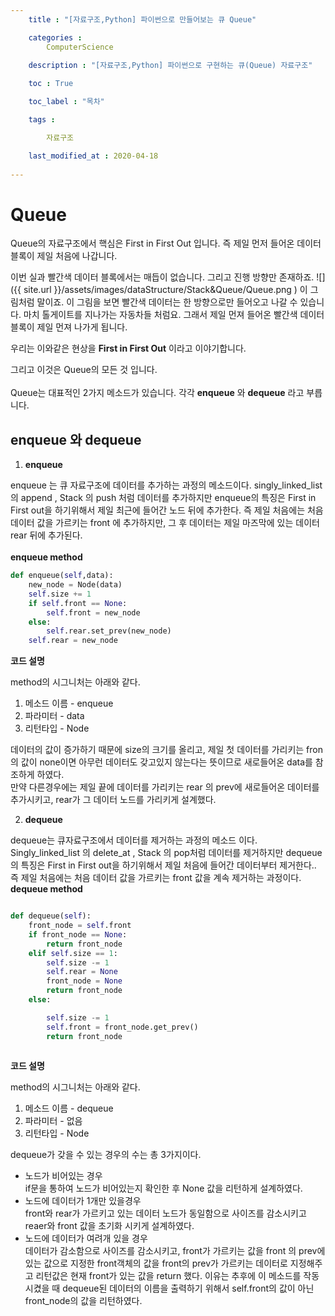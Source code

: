 ```yaml
---
    title : "[자료구조,Python] 파이썬으로 만들어보는 큐 Queue"

    categories : 
        ComputerScience
    
    description : "[자료구조,Python] 파이썬으로 구현하는 큐(Queue) 자료구조"

    toc : True

    toc_label : "목차"

    tags : 

        자료구조

    last_modified_at : 2020-04-18 
 
---
```

# Queue
Queue의 자료구조에서 핵심은 First in First Out 입니다. 즉 제일 먼저 들어온 데이터블록이 제일 처음에 나갑니다. 

이번 실과 빨간색 데이터 블록에서는 매듭이 없습니다. 그리고 진행 방향만 존재하죠.
![]({{ site.url }}/assets/images/dataStructure/Stack&Queue/Queue.png )
이 그림처럼 말이죠. 이 그림을 보면 빨간색 데이터는 한 방향으로만 들어오고 나갈 수 있습니다. 마치 톨게이트를 지나가는 자동차들 처럼요. 그래서 제일 먼져 들어온 빨간색 데이터블록이 제일 먼져 나가게 됩니다.

우리는 이와같은 현상을 **First in First Out** 이라고 이야기합니다.

그리고 이것은 Queue의 모든 것 입니다.
<br/>
<br/>
Queue는 대표적인 2가지 메소드가 있습니다. 각각 **enqueue** 와 **dequeue** 라고 부릅니다.

## enqueue 와 dequeue
1. **enqueue**

enqueue 는 큐 자료구조에 데이터를 추가하는 과정의 메소드이다. singly_linked_list 의 append , Stack 의 push 처럼 데이터를  추가하지만 enqueue의 특징은 First in First out을 하기위해서 제일 최근에 들어간 노드 뒤에 추가한다. 즉 제일 처음에는 처음 데이터 값을 가르키는 front 에 추가하지만, 그 후 데이터는 제일 마즈막에 있는 데이터 rear 뒤에 추가된다. 
<br/>
<br/>
**enqueue method**
```python
def enqueue(self,data):
    new_node = Node(data)
    self.size += 1
    if self.front == None:
        self.front = new_node
    else:
        self.rear.set_prev(new_node)
    self.rear = new_node
```
**코드 설명**

method의 시그니처는 아래와 같다.
1. 메소드 이름 - enqueue
2. 파라미터 - data
3. 리턴타입 - Node

데이터의 값이 증가하기 때문에 size의 크기를 올리고, 제일 첫 데이터를 가리키는 fron의 값이 none이면 아무런 데이터도 갖고있지 않는다는 뜻이므로 새로들어온 data를 참조하게 하였다.<br/>
만약 다른경우에는 제일 끝에 데이터를 가리키는 rear 의 prev에 새로들어온 데이터를 추가시키고, rear가 그 데이터 노드를 가리키게 설계했다.

2. **dequeue**

dequeue는 큐자료구조에서 데이터를 제거하는 과정의 메소드 이다. Singly_linked_list 의 delete_at , Stack 의 pop처럼 데이터를 제거하지만 dequeue의 특징은 First in First out을 하기위해서 제일 처음에 들어간 데이터부터 제거한다.. 즉 제일 처음에는 처음 데이터 값을 가르키는 front 값을 계속 제거하는 과정이다.
**dequeue method**
```python

def dequeue(self):
    front_node = self.front
    if front_node == None:
        return front_node
    elif self.size == 1:
        self.size -= 1
        self.rear = None
        front_node = None
        return front_node
    else:

        self.size -= 1
        self.front = front_node.get_prev()
        return front_node
        
```
**코드 설명**

method의 시그니처는 아래와 같다.
1. 메소드 이름 - dequeue
2. 파라미터 - 없음
3. 리턴타입 - Node

dequeue가 갖을 수 있는 경우의 수는 총 3가지이다.
* 노드가 비어있는 경우<br/>
if문을 통하여 노드가 비어있는지 확인한 후 None 값을 리턴하게 설계하였다.<br/>
* 노드에 데이터가 1개만 있을경우<br/>
front와 rear가 가르키고 있는 데이터 노드가 동일함으로 사이즈를 감소시키고 reaer와 front 값을 초기화 시키게 설계하였다.<br/>
* 노드에 데이터가 여려개 있을 경우<br/>
데이터가 감소함으로 사이즈를 감소시키고, front가 가르키는 값을 front 의 prev에 있는 값으로 지정한 front객체의 값을 front의 prev가 가르키는 데이터로 지정해주고 리턴값은 현재 front가 있는 값을 return 했다. 이유는 추후에 이 메소드를 작동시켰을 때 dequeue된 데이터의 이름을 출력하기 위해서 self.front의 값이 아닌 front_node의 값을 리턴하였다.

